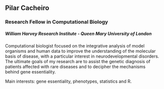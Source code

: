 ## Pilar Cacheiro
### Research Fellow in Computational Biology
##### William Harvey Research Institute - Queen Mary University of London

Computational biologist focused on the integrative analysis of model organisms and human data to improve the understanding of the molecular basis of disease, with a particular interest in neurodevelopmental disorders. The ultimate goals of my research are to assist the genetic diagnosis of patients affected with rare diseases and to decipher the mechanisms behind gene essentiality.

Main interests: gene essentiality, phenotypes, statistics and R.
